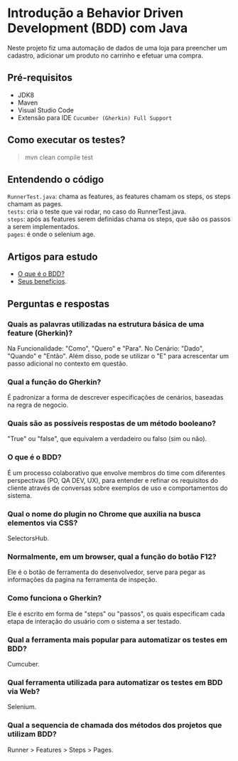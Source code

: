# Introdução a Behavior Driven Development (BDD) com Java
Neste projeto fiz uma automação de dados de uma loja para preencher um cadastro, adicionar um produto no carrinho e efetuar uma compra.

## Pré-requisitos
- JDK8
- Maven
- Visual Studio Code
- Extensão para IDE `Cucumber (Gherkin) Full Support`

## Como executar os testes?
>mvn clean compile test

## Entendendo o código
`RunnerTest.java`: chama as features, as features chamam os steps, os steps chamam as pages. <br>
`tests`: cria o teste que vai rodar, no caso do RunnerTest.java. <br>
`steps`: após as features serem definidas chama os steps, que são os passos a serem implementados. <br>
`pages`: é onde o selenium age. <br>

## Artigos para estudo
- [O que é o BDD?](https://zoop.com.br/blog/gestao/o-que-e-bdd-como-implementar/) 
- [Seus benefícios](https://auditeste.com.br/o-que-e-bdd-e-quais-sao-os-seus-beneficios/).

## Perguntas e respostas
### Quais as palavras utilizadas na estrutura básica de uma feature (Gherkin)? 
Na Funcionalidade: "Como", "Quero" e "Para". No Cenário: "Dado", "Quando" e "Então". Além disso, pode se utilizar o "E" para acrescentar um passo adicional no contexto em questão.

### Qual a função do Gherkin?
É padronizar a forma de descrever especificações de cenários, baseadas na regra de negocio.

### Quais são as possíveis respostas de um método booleano?
"True" ou "false", que equivalem a verdadeiro ou falso (sim ou não).

### O que é o BDD?
É um processo colaborativo que envolve membros do time com diferentes perspectivas (PO, QA DEV, UX), para entender e refinar os requisitos do cliente através de conversas sobre exemplos de uso e comportamentos do sistema.

### Qual o nome do plugin no Chrome que auxilia na busca elementos via CSS?
SelectorsHub.

### Normalmente, em um browser, qual a função do botão F12?
Ele é o botão de ferramenta do desenvolvedor, serve para pegar as informações da pagina na ferramenta de inspeção.

### Como funciona o Gherkin?
Ele é escrito em forma de "steps" ou "passos", os quais especificam cada etapa de interação do usuário com o sistema a ser testado.

### Qual a ferramenta mais popular para automatizar os testes em BDD?
Cumcuber.

### Qual ferramenta utilizada para automatizar os testes em BDD via Web?
Selenium.

### Qual a sequencia de chamada dos métodos dos projetos que utilizam BDD?
Runner > Features > Steps > Pages.
